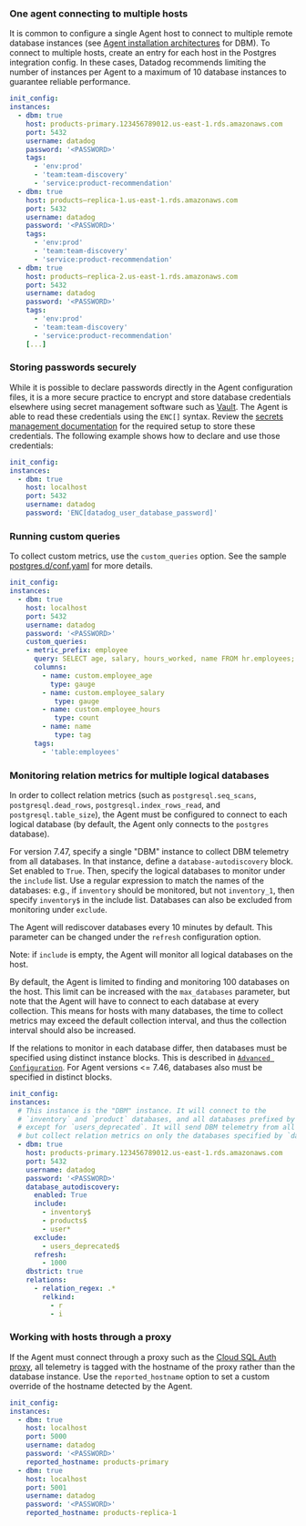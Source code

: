### One agent connecting to multiple hosts
It is common to configure a single Agent host to connect to multiple remote database instances (see [Agent installation architectures](/database_monitoring/architecture/) for DBM). To connect to multiple hosts, create an entry for each host in the Postgres integration config.
In these cases, Datadog recommends limiting the number of instances per Agent to a maximum of 10 database instances to guarantee reliable performance.
```yaml
init_config:
instances:
  - dbm: true
    host: products-primary.123456789012.us-east-1.rds.amazonaws.com
    port: 5432
    username: datadog
    password: '<PASSWORD>'
    tags:
      - 'env:prod'
      - 'team:team-discovery'
      - 'service:product-recommendation'
  - dbm: true
    host: products–replica-1.us-east-1.rds.amazonaws.com
    port: 5432
    username: datadog
    password: '<PASSWORD>'
    tags:
      - 'env:prod'
      - 'team:team-discovery'
      - 'service:product-recommendation'
  - dbm: true
    host: products–replica-2.us-east-1.rds.amazonaws.com
    port: 5432
    username: datadog
    password: '<PASSWORD>'
    tags:
      - 'env:prod'
      - 'team:team-discovery'
      - 'service:product-recommendation'
    [...]
```

### Storing passwords securely
While it is possible to declare passwords directly in the Agent configuration files, it is a more secure practice to encrypt and store database credentials elsewhere using secret management software such as [Vault](https://www.vaultproject.io/). The Agent is able to read these credentials using the `ENC[]` syntax. Review the [secrets management documentation](/agent/guide/secrets-management/) for the required setup to store these credentials. The following example shows how to declare and use those credentials:
```yaml
init_config:
instances:
  - dbm: true
    host: localhost
    port: 5432
    username: datadog
    password: 'ENC[datadog_user_database_password]'
```


### Running custom queries
To collect custom metrics, use the `custom_queries` option. See the sample [postgres.d/conf.yaml](https://github.com/DataDog/integrations-core/blob/master/postgres/datadog_checks/postgres/data/conf.yaml.example) for more details.
```yaml
init_config:
instances:
  - dbm: true
    host: localhost
    port: 5432
    username: datadog
    password: '<PASSWORD>'
    custom_queries:
    - metric_prefix: employee
      query: SELECT age, salary, hours_worked, name FROM hr.employees;
      columns:
        - name: custom.employee_age
          type: gauge
        - name: custom.employee_salary
           type: gauge
        - name: custom.employee_hours
           type: count
        - name: name
           type: tag
      tags:
        - 'table:employees'
```

### Monitoring relation metrics for multiple logical databases
In order to collect relation metrics (such as `postgresql.seq_scans`, `postgresql.dead_rows`, `postgresql.index_rows_read`, and `postgresql.table_size`), the Agent must be configured to connect to each logical database (by default, the Agent only connects to the `postgres` database). 

For version 7.47, specify a single "DBM" instance to collect DBM telemetry from all databases. 
In that instance, define a `database-autodiscovery` block. Set enabled to `True`. Then, specify the logical databases to monitor under the `include` list. Use a regular expression to match the names of the databases: e.g., if `inventory` should be monitored, but not `inventory_1`, then specify `inventory$` in the include list. Databases can also be excluded from monitoring under `exclude`. 

The Agent will rediscover databases every 10 minutes by default. This parameter can be changed under the `refresh` configuration option.

Note: if `include` is empty, the Agent will monitor all logical databases on the host. 

By default, the Agent is limited to finding and monitoring 100 databases on the host. This limit can be increased with the `max_databases` parameter, but note that the Agent will have to connect to each database at every collection. This means for hosts with many databases, the time to collect metrics may exceed the default collection interval, and thus the collection interval should also be increased.

If the relations to monitor in each database differ, then databases must be specified using distinct instance blocks. This is described in [`Advanced Configuration`](/database_monitoring/setup_postgres/advanced_configuration#monitoring-relation-metrics-for-multiple-logical-databases). For Agent versions <= 7.46, databases also must be specified in distinct blocks.
```yaml
init_config:
instances:
  # This instance is the "DBM" instance. It will connect to the
  # `inventory` and `product` databases, and all databases prefixed by `user`
  # except for `users_deprecated`. It will send DBM telemetry from all databases,
  # but collect relation metrics on only the databases specified by `database_autodiscovery`.
  - dbm: true
    host: products-primary.123456789012.us-east-1.rds.amazonaws.com
    port: 5432
    username: datadog
    password: '<PASSWORD>'
    database_autodiscovery:
      enabled: True
      include: 
        - inventory$
        - products$
        - user*
      exclude:
        - users_deprecated$
      refresh:
        - 1000
    dbstrict: true
    relations:
      - relation_regex: .*
        relkind:
          - r
          - i
```

### Working with hosts through a proxy
If the Agent must connect through a proxy such as the [Cloud SQL Auth proxy](https://cloud.google.com/sql/docs/mysql/connect-admin-proxy), all telemetry is tagged with the hostname of the proxy rather than the database instance. Use the `reported_hostname` option to set a custom override of the hostname detected by the Agent.
```yaml
init_config:
instances:
  - dbm: true
    host: localhost
    port: 5000
    username: datadog
    password: '<PASSWORD>'
    reported_hostname: products-primary
  - dbm: true
    host: localhost
    port: 5001
    username: datadog
    password: '<PASSWORD>'
    reported_hostname: products-replica-1
```
